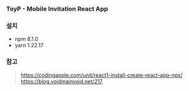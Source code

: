 ### ToyP - Mobile Invitation React App 

### 설치 
* npm 8.1.0
* yarn 1.22.17




### 참고
> https://codingapple.com/unit/react1-install-create-react-app-npx/ 
> https://blog.voidmainvoid.net/217
